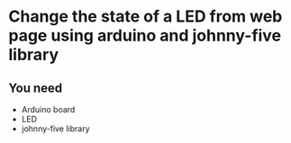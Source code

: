 # Change the state of a LED from web page using arduino and johnny-five library

## You need
* Arduino board
* LED
* johnny-five library

